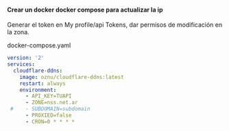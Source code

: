 #### Crear un docker docker compose para actualizar la ip

Generar el token en My profile/api Tokens, dar permisos de modificación en la zona.

docker-compose.yaml
``` yaml
version: '2'
services:
  cloudflare-ddns:
    image: oznu/cloudflare-ddns:latest
    restart: always
    environment:
      - API_KEY=TUAPI
      - ZONE=nss.net.ar
 #    - SUBDOMAIN=subdomain
      - PROXIED=false
      - CRON=0 * * * *
 ```
